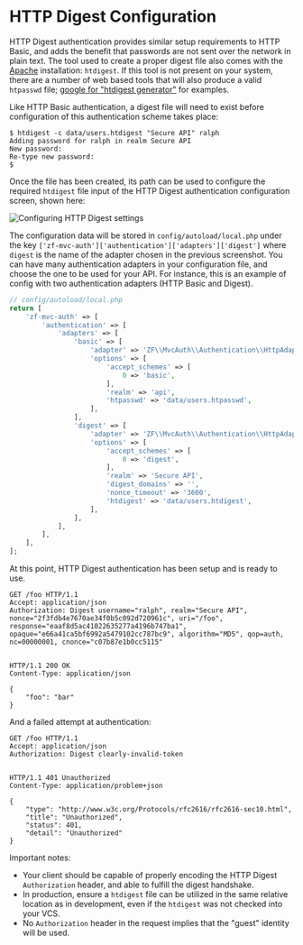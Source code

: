 HTTP Digest Configuration
=========================

HTTP Digest authentication provides similar setup requirements to HTTP Basic, and adds the benefit
that passwords are not sent over the network in plain text. The tool used to create a proper digest
file also comes with the [Apache](http://httpd.apache.org/) installation: `htdigest`. If this tool
is not present on your system, there are a number of web based tools that will also produce a valid
`htpasswd` file; [google for "htdigest generator"](https://www.google.com/search?q=%22htdigest+generator%22) for examples.

Like HTTP Basic authentication, a digest file will need to exist before configuration of this
authentication scheme takes place:

```console
$ htdigest -c data/users.htdigest "Secure API" ralph
Adding password for ralph in realm Secure API
New password:
Re-type new password:
$
```

Once the file has been created, its path can be used to configure the required `htdigest` file input
of the HTTP Digest authentication configuration screen, shown here:

![Configuring HTTP Digest settings](/asset/apigility-documentation/img/auth-authentication-http-digest-ui-settings.jpg)

The configuration data will be stored in `config/autoload/local.php` under the key
`['zf-mvc-auth']['authentication']['adapters']['digest']` where `digest` is the name of the adapter chosen
in the previous screenshot.
You can have many authentication adapters in your configuration file, and choose the one to be used for your API.
For instance, this is an example of config with two authentication adapters (HTTP Basic and Digest).

```php
// config/autoload/local.php
return [
    'zf-mvc-auth' => [
        'authentication' => [
            'adapters' => [
                'basic' => [
                    'adapter' => 'ZF\\MvcAuth\\Authentication\\HttpAdapter',
                    'options' => [
                        'accept_schemes' => [
                            0 => 'basic',
                        ],
                        'realm' => 'api',
                        'htpasswd' => 'data/users.htpasswd',
                    ],
                ],
                'digest' => [
                    'adapter' => 'ZF\\MvcAuth\\Authentication\\HttpAdapter',
                    'options' => [
                        'accept_schemes' => [
                            0 => 'digest',
                        ],
                        'realm' => 'Secure API',
                        'digest_domains' => '',
                        'nonce_timeout' => '3600',
                        'htdigest' => 'data/users.htdigest',
                    ],
                ],
            ],
        ],
    ],
];
```

At this point, HTTP Digest authentication has been setup and is ready to use.

```HTTP
GET /foo HTTP/1.1
Accept: application/json
Authorization: Digest username="ralph", realm="Secure API", nonce="2f3fdb4e7670ae34f0b5c092d720961c", uri="/foo", response="eaaf8d5ac41022635277a4196b747ba1", opaque="e66a41ca5bf6992a5479102cc787bc9", algorithm="MD5", qop=auth, nc=00000001, cnonce="c07b87e1b0cc5115"


```

```HTTP
HTTP/1.1 200 OK
Content-Type: application/json

{
    "foo": "bar"
}
```

And a failed attempt at authentication:

```HTTP
GET /foo HTTP/1.1
Accept: application/json
Authorization: Digest clearly-invalid-token


```

```HTTP
HTTP/1.1 401 Unauthorized
Content-Type: application/problem+json

{
    "type": "http://www.w3c.org/Protocols/rfc2616/rfc2616-sec10.html",
    "title": "Unauthorized",
    "status": 401,
    "detail": "Unauthorized"
}
```

Important notes:

- Your client should be capable of properly encoding the HTTP Digest `Authorization` header, and
  able to fulfill the digest handshake.
- In production, ensure a `htdigest` file can be utilized in the same relative location as in
  development, even if the `htdigest` was not checked into your VCS.
- No `Authorization` header in the request implies that the "guest" identity will be used.
